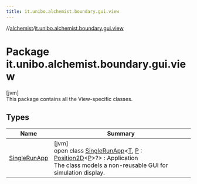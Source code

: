 ```yaml
---
title: it.unibo.alchemist.boundary.gui.view
---
```

//[alchemist](../../index.html)/[it.unibo.alchemist.boundary.gui.view](index.html)



# Package it.unibo.alchemist.boundary.gui.view



[jvm]\
This package contains all the View-specific classes.



## Types


| Name | Summary |
|---|---|
| [SingleRunApp](-single-run-app/index.html) | [jvm]<br>open class [SingleRunApp](-single-run-app/index.html)<[T](-single-run-app/index.html), [P](-single-run-app/index.html) : [Position2D](../it.unibo.alchemist.model.interfaces/-position2-d/index.html)<[P](../it.unibo.alchemist.boundary.gui.effects.json/-effect-group-adapter/index.html)>?> : Application<br>The class models a non-reusable GUI for simulation display. |

